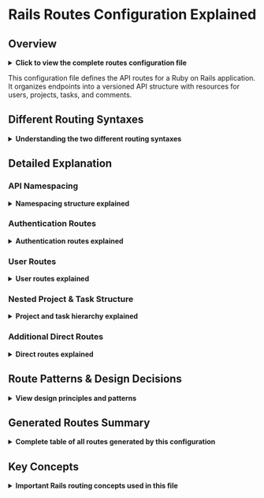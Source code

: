 # Rails Routes Configuration Explained

## Overview

<details>
<summary><strong>Click to view the complete routes configuration file</strong></summary>

```ruby
Rails.application.routes.draw do
  namespace :api do
    namespace :v1 do

      # Authentication routes
      post '/signup', to: 'authentication#signup'
      post '/login', to: 'authentication#login'

      # User routes
      resources :users, only: [:index, :show, :update, :destroy]

      # Project routes
      resources :projects do
        # Nested task routes
        resources :tasks, shallow: true do
          # Nested comment routes
          resources :comments, only: [:index, :create]
        end
      end

      # Direct routes for tasks and comments
      resources :tasks, only: [:show, :update, :destroy]
      resources :comments, only: [:destroy]
    end
  end
end
```
</details>

This configuration file defines the API routes for a Ruby on Rails application. It organizes endpoints into a versioned API structure with resources for users, projects, tasks, and comments.

## Different Routing Syntaxes

<details>
<summary><strong>Understanding the two different routing syntaxes</strong></summary>

Rails offers two main approaches to defining routes, and this file demonstrates both:

### 1. Individual Route Definition
```ruby
post '/login', to: 'authentication#login'
```

This is the "manual" or "individual" route definition syntax:
- You explicitly specify the HTTP verb (`post`)
- You define the exact path (`'/login'`)
- You map it directly to a controller action (`'authentication#login'`)

This approach gives you precise control over a single route and is ideal for:
- Custom, non-RESTful actions
- Authentication endpoints
- Simple actions that don't fit the standard CRUD pattern
- Routes with unique requirements

### 2. Resource-Based Routes
```ruby
resources :users, only: [:index, :show, :update, :destroy]
```

This is the "resource-based" route definition that uses Rails conventions:
- The `resources` helper automatically generates multiple routes following RESTful conventions
- It creates standard CRUD routes without you having to define each one
- In this case, it creates 4 routes (index, show, update, destroy) rather than all 7 standard RESTful routes

The equivalent manual definitions for the `resources :users` line would be:
```ruby
get    '/users',          to: 'users#index'
get    '/users/:id',      to: 'users#show'
patch  '/users/:id',      to: 'users#update'
put    '/users/:id',      to: 'users#update'  # Rails maps both PUT and PATCH to update by default
delete '/users/:id',      to: 'users#destroy'
```

### When to Use Each Syntax

**Use individual route definitions when:**
- You need custom, non-RESTful routes
- You're creating singular actions (like login/logout)
- You want specific URL paths that don't follow RESTful conventions

**Use resource-based routes when:**
- You're building standard CRUD functionality
- You want to follow RESTful conventions
- You need to define many related routes efficiently
- You're working with resources that have standard actions

Rails encourages using resource-based routes when possible, as they promote convention over configuration and ensure your API follows RESTful principles.
</details>

## Detailed Explanation

### API Namespacing

<details>
<summary><strong>Namespacing structure explained</strong></summary>

```ruby
namespace :api do
  namespace :v1 do
    # routes defined here
  end
end
```

This structure nests all routes under `/api/v1/`, creating a versioned API. This is a standard practice in API development that allows:
- Clear separation of API endpoints from other application routes
- Future API version changes without breaking existing clients (by adding a `/v2/` namespace later)
- Organization of controllers in corresponding module namespaces (`Api::V1::UsersController`)
</details>

### Authentication Routes

<details>
<summary><strong>Authentication routes explained</strong></summary>

```ruby
# Authentication routes
post '/signup', to: 'authentication#signup'
post '/login', to: 'authentication#login'
```

These define two simple endpoints for user authentication:

* `post` indicates these are POST HTTP requests (for submitting data to the server)
* `'/signup'` and `'/login'` are the URL paths that users/applications will send requests to
* `to: 'authentication#signup'` and `to: 'authentication#login'` map these routes to specific controller actions:
   * The `authentication` controller
   * The `signup` and `login` methods/actions within that controller

When users submit data to `/signup`, Rails will call the `signup` method in the `AuthenticationController` to handle the registration process. Similarly, when they submit to `/login`, the `login` method will be called to authenticate them and return a token.

These routes would create:
- `POST /api/v1/signup` - Handled by `Api::V1::AuthenticationController#signup` method
- `POST /api/v1/login` - Handled by `Api::V1::AuthenticationController#login` method

The authentication controller would typically:
- For signup: Create a new user record, validate input, handle password hashing
- For login: Verify credentials and return an authentication token (likely JWT)
</details>

### User Routes

<details>
<summary><strong>User routes explained</strong></summary>

```ruby
# User routes
resources :users, only: [:index, :show, :update, :destroy]
```

This creates standard RESTful routes for user management, restricted to only these actions:
- `GET /api/v1/users` - List all users
- `GET /api/v1/users/:id` - Get a specific user
- `PATCH/PUT /api/v1/users/:id` - Update a user
- `DELETE /api/v1/users/:id` - Delete a user

The `only:` option excludes the `new` and `edit` actions, which are typically not needed in APIs since they usually serve HTML forms in traditional Rails applications.
</details>

### Nested Project & Task Structure

<details>
<summary><strong>Project and task hierarchy explained</strong></summary>

```ruby
# Project routes
resources :projects do
  # Nested task routes
  resources :tasks, shallow: true do
    # Nested comment routes
    resources :comments, only: [:index, :create]
  end
end
```

This creates a hierarchical relationship between projects, tasks, and comments:

**Projects** - Full RESTful routes:
- `GET /api/v1/projects` - List all projects
- `POST /api/v1/projects` - Create a project
- `GET /api/v1/projects/:id` - Show a project
- `PATCH/PUT /api/v1/projects/:id` - Update a project
- `DELETE /api/v1/projects/:id` - Delete a project

**Tasks** - Nested within projects with the `shallow: true` option:
- Collection routes (maintain the parent relationship):
  - `GET /api/v1/projects/:project_id/tasks` - List tasks for a project
  - `POST /api/v1/projects/:project_id/tasks` - Create a task for a project
- Member routes (shortened to exclude the parent):
  - `GET /api/v1/tasks/:id` - Show a task
  - `PATCH/PUT /api/v1/tasks/:id` - Update a task
  - `DELETE /api/v1/tasks/:id` - Delete a task

**Comments** - Nested within tasks, limited to index and create:
- `GET /api/v1/tasks/:task_id/comments` - List comments for a task
- `POST /api/v1/tasks/:task_id/comments` - Create a comment for a task

The `shallow: true` option is a powerful feature that keeps URLs concise while maintaining the hierarchical relationship where it matters. For collection routes, the parent ID is necessary to scope the collection (e.g., "tasks for project X"). For member routes, once you have the task ID, you don't need the project ID anymore since tasks have a unique ID across all projects.
</details>

### Additional Direct Routes

<details>
<summary><strong>Direct routes explained</strong></summary>

```ruby
# Direct routes for tasks and comments
resources :tasks, only: [:show, :update, :destroy]
resources :comments, only: [:destroy]
```

These define additional non-nested access points:

**Tasks**:
- `GET /api/v1/tasks/:id` - Show a task directly
- `PATCH/PUT /api/v1/tasks/:id` - Update a task directly
- `DELETE /api/v1/tasks/:id` - Delete a task directly

**Comments**:
- `DELETE /api/v1/comments/:id` - Delete a comment directly

These routes complement the nested routes and provide direct access to resources when the parent context isn't needed.
</details>

## Route Patterns & Design Decisions

<details>
<summary><strong>View design principles and patterns</strong></summary>

### RESTful Design
The routes follow REST conventions, organizing resources into standard CRUD operations, which promotes:
- Consistent, predictable API behavior
- Stateless interactions
- Clear separation of concerns

### Resource Relationships
The configuration expresses natural data relationships:
- Projects contain tasks
- Tasks contain comments
- Each resource has appropriate direct access points

### Shallow Nesting
The use of `shallow: true` demonstrates an advanced Rails routing technique that:
- Maintains parent-child relationships where they matter (creating/listing)
- Avoids unnecessarily long URLs for individual resource operations
- Improves API usability and readability

### Versioning Strategy
The `/api/v1/` namespace indicates a forward-thinking approach to API design, anticipating future versions and changes while maintaining backward compatibility.
</details>

## Generated Routes Summary

<details>
<summary><strong>Complete table of all routes generated by this configuration</strong></summary>

| HTTP Verb | Path | Controller#Action | Purpose |
|-----------|------|-------------------|---------|
| POST | /api/v1/signup | api/v1/authentication#signup | Register a new user |
| POST | /api/v1/login | api/v1/authentication#login | Authenticate user & get token |
| GET | /api/v1/users | api/v1/users#index | List all users |
| GET | /api/v1/users/:id | api/v1/users#show | Show a specific user |
| PATCH/PUT | /api/v1/users/:id | api/v1/users#update | Update a user |
| DELETE | /api/v1/users/:id | api/v1/users#destroy | Delete a user |
| GET | /api/v1/projects | api/v1/projects#index | List all projects |
| POST | /api/v1/projects | api/v1/projects#create | Create a new project |
| GET | /api/v1/projects/:id | api/v1/projects#show | Show a project |
| PATCH/PUT | /api/v1/projects/:id | api/v1/projects#update | Update a project |
| DELETE | /api/v1/projects/:id | api/v1/projects#destroy | Delete a project |
| GET | /api/v1/projects/:project_id/tasks | api/v1/tasks#index | List tasks for a project |
| POST | /api/v1/projects/:project_id/tasks | api/v1/tasks#create | Create a task in a project |
| GET | /api/v1/tasks/:id | api/v1/tasks#show | Show a task |
| PATCH/PUT | /api/v1/tasks/:id | api/v1/tasks#update | Update a task |
| DELETE | /api/v1/tasks/:id | api/v1/tasks#destroy | Delete a task |
| GET | /api/v1/tasks/:task_id/comments | api/v1/comments#index | List comments for a task |
| POST | /api/v1/tasks/:task_id/comments | api/v1/comments#create | Create a comment on a task |
| DELETE | /api/v1/comments/:id | api/v1/comments#destroy | Delete a comment |
</details>

## Key Concepts

<details>
<summary><strong>Important Rails routing concepts used in this file</strong></summary>

### The `resources` Helper
The `resources` helper automatically generates routes following REST conventions. It creates up to seven standard actions:
- `index` - List all resources
- `create` - Create a new resource
- `new` - Display a form for creating a resource
- `edit` - Display a form for editing a resource
- `show` - Display a specific resource
- `update` - Update a specific resource
- `destroy` - Delete a specific resource

### Limiting Routes with `only:`
The `only:` option restricts which routes are generated. For example:
```ruby
resources :users, only: [:index, :show]
```
This would only create the index and show routes, and none of the others.

### Nested Resources
Nesting resources expresses parent-child relationships. For example:
```ruby
resources :projects do
  resources :tasks
end
```
This creates routes like `/projects/1/tasks/2`, indicating "task 2 of project 1".

### Shallow Nesting
The `shallow: true` option makes routes for individual resources (show, update, destroy) unnested, while keeping collection routes (index, create) nested. This creates cleaner URLs while maintaining relationships.

### Namespaces
Namespaces group routes under a common URL prefix and controller namespace. This is useful for versioning APIs or organizing admin interfaces.
</details>
